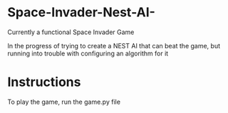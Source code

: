 # Space-Invader-Nest-AI-

Currently a functional Space Invader Game

In the progress of trying to create a NEST AI that can beat the game, but running into trouble with configuring an algorithm for it 

# Instructions

To play the game, run the game.py file 

